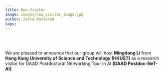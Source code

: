```yaml
---
title: New Visitor
image: images/new_visitor_image.jpg
author: Zahra Monfared
tags:
---
```


<br>
<br>

We are pleased to announce that our group will host **Mingdong Li** from **Hong Kong University of Science and Technology (HKUST)** as a research visitor for DAAD Postdoctoral Networking Tour in AI **(DAAD Postdoc-NeT-AI)**.
